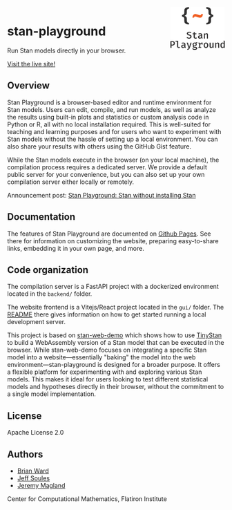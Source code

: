<picture>
  <source media="(prefers-color-scheme: dark)" srcset="./gui/public/StanPlay_Logo_RGB_White.png">
  <img alt="The Stan Playground logo" src="./gui/public/StanPlay_Logo_RGB_Full.png" align="right" width=25%>
</picture>

# stan-playground

Run Stan models directly in your browser.

[Visit the live site!](https://stan-playground.flatironinstitute.org)

## Overview

Stan Playground is a browser-based editor and runtime environment for Stan models. Users can edit, compile, and run models, as well as analyze the results using built-in plots and statistics or custom analysis code in Python or R, all with no local installation required. This is well-suited for teaching and learning purposes and for users who want to experiment with Stan models without the hassle of setting up a local environment. You can also share your results with others using the GitHub Gist feature.

While the Stan models execute in the browser (on your local machine), the compilation process requires a dedicated server. We provide a default public server for your convenience, but you can also set up your own compilation server either locally or remotely.

Announcement post: [Stan Playground: Stan without installing Stan](https://discourse.mc-stan.org/t/stan-playground-stan-without-installing-stan/37085)

## Documentation

The features of Stan Playground are documented on [Github Pages](https://flatironinstitute.github.io/stan-playground).
See there for information on customizing the website, preparing easy-to-share links, embedding it in your own page, and
more.

## Code organization

The compilation server is a FastAPI project with a dockerized environment
located in the `backend/` folder.

The website frontend is a Vitejs/React project located in the `gui/` folder.
The [README](./gui/README.md) there gives information on how to get started running a local development server.

This project is based on [stan-web-demo](https://github.com/WardBrian/stan-web-demo) which shows how to use [TinyStan](https://github.com/WardBrian/tinystan) to build a WebAssembly version of a Stan model that can be executed in the browser. While stan-web-demo focuses on integrating a specific Stan model into a website—essentially "baking" the model into the web environment—stan-playground is designed for a broader purpose. It offers a flexible platform for experimenting with and exploring various Stan models. This makes it ideal for users looking to test different statistical models and hypotheses directly in their browser, without the commitment to a single model implementation.

## License

Apache License 2.0

## Authors

- [Brian Ward](https://github.com/WardBrian)
- [Jeff Soules](https://github.com/jsoules)
- [Jeremy Magland](https://github.com/magland)

Center for Computational Mathematics, Flatiron Institute

